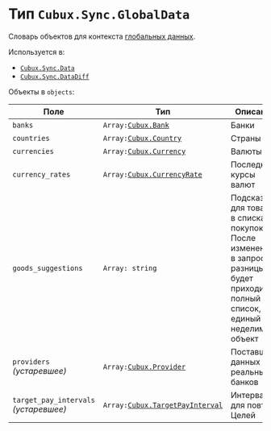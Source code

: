 Тип `Cubux.Sync.GlobalData`
===========================

Словарь объектов для контекста [глобальных данных][context-global].

Используется в:

*   [`Cubux.Sync.Data`][Cubux.Sync.Data]
*   [`Cubux.Sync.DataDiff`][Cubux.Sync.DataDiff]

Объекты в `objects`:

Поле | Тип | Описание
---- | --- | --------
`banks`          | `Array:`[`Cubux.Bank`][Cubux.Bank] | Банки
`countries`      | `Array:`[`Cubux.Country`][Cubux.Country] | Страны
`currencies`     | `Array:`[`Cubux.Currency`][Cubux.Currency] | Валюты
`currency_rates` | `Array:`[`Cubux.CurrencyRate`][Cubux.CurrencyRate] | Последние курсы валют
`goods_suggestions` | `Array: string` | Подсказки для товаров в списках покупок. После изменений в запросе разницы будет приходить полный список, как единый неделимый объект
`providers` _(устаревшее)_ | `Array:`[`Cubux.Provider`][Cubux.Provider] | Поставщики данных реальных банков
`target_pay_intervals` _(устаревшее)_ | `Array:`[`Cubux.TargetPayInterval`][Cubux.TargetPayInterval] | Интервалы для повтора Целей


[context-global]: ../../sync/context/global.md
[Cubux.Bank]: ../global/bank.md
[Cubux.Country]: ../global/country.md
[Cubux.Currency]: ../global/currency.md
[Cubux.CurrencyRate]: ../global/currency-rate.md
[Cubux.Provider]: ../global/provider.md
[Cubux.TargetPayInterval]: ../global/target-pay-interval.md
[Cubux.Sync.Data]: data.md
[Cubux.Sync.DataDiff]: data-diff.md
